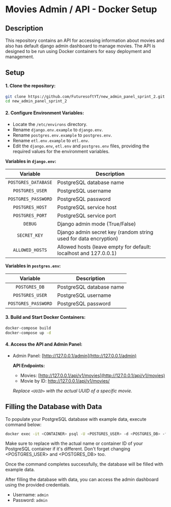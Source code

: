 # Movies Admin / API - Docker Setup

## Description

This repository contains an API for accessing information about movies and also has default django admin dashboard to
manage movies. The API is designed to be run using Docker
containers for easy deployment and management.

## Setup

#### 1. Clone the repository:

   ```bash
   git clone https://github.com/FuturesoftYT/new_admin_panel_sprint_2.git
   cd new_admin_panel_sprint_2
   ```

#### 2. Configure Environment Variables:

- Locate the `/etc/environs` directory.
- Rename `django.env.example` to `django.env`.
- Rename `postgres.env.example` to `postgres.env`.
- Rename `etl.env.example` to `etl.env`.
- Edit the `django.env`, `etl.env` and `postgres.env` files, providing the required values for the environment variables.

**Variables in `django.env`:**

|      Variable       | Description                                                      |
|:-------------------:|------------------------------------------------------------------|
| `POSTGRES_DATABASE` | PostgreSQL database name                                         |
|   `POSTGRES_USER`   | PostgreSQL username                                              |
| `POSTGRES_PASSWORD` | PostgreSQL password                                              |
|   `POSTGRES_HOST`   | PostgreSQL service host                                          |
|   `POSTGRES_PORT`   | PostgreSQL service port                                          |
|       `DEBUG`       | Django admin mode (True/False)                                   |
|    `SECRET_KEY`     | Django admin secret key (random string used for data encryption) |
|   `ALLOWED_HOSTS`   | Allowed hosts (leave empty for default: localhost and 127.0.0.1) |

**Variables in `postgres.env`:**

|      Variable       | Description              |
|:-------------------:|--------------------------|
|    `POSTGRES_DB`    | PostgreSQL database name |
|   `POSTGRES_USER`   | PostgreSQL username      |
| `POSTGRES_PASSWORD` | PostgreSQL password      |

#### 3. Build and Start Docker Containers:

   ```bash
   docker-compose build
   docker-compose up -d
   ```

#### 4. Access the API and Admin Panel:

- Admin Panel: [http://127.0.0.1/admin](http://127.0.0.1/admin)

  **API Endpoints:**

    - Movies: [http://127.0.0.1/api/v1/movies](http://127.0.0.1/api/v1/movies)
    - Movie by ID: [http://127.0.0.1/api/v1/movies/<UUID>](http://127.0.0.1/api/v1/movies/<UUID>)

  *Replace `<UUID>` with the actual UUID of a specific movie.*

## Filling the Database with Data
To populate your PostgreSQL database with example data, execute command below:

 ```bash
 docker exec -it <CONTAINER> psql -U <POSTGRES_USER> -d <POSTGRES_DB> -f /etc/app/movies_database.sql
 ```

Make sure to replace <CONTAINER> with the actual name or container ID of your PostgreSQL container if it's different. Don't forget changing <POSTGRES_USER> and <POSTGRES_DB> too. 

Once the command completes successfully, the database will be filled with example data.

After filling the database with data, you can access the admin dashboard using the provided credentials.

- Username: `admin`
- Password: `admin`

